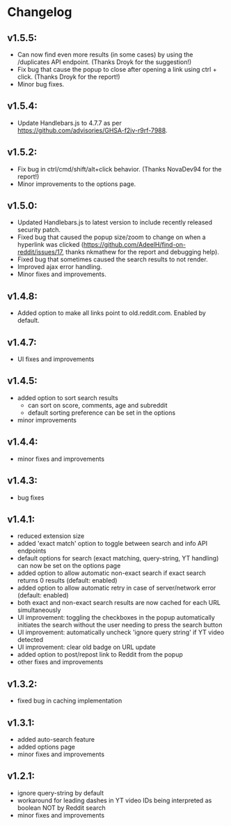 # Changelog

## v1.5.5:
- Can now find even more results (in some cases) by using the /duplicates
  API endpoint. (Thanks Droyk for the suggestion!)
- Fix bug that cause the popup to close after opening a link using ctrl + click.
  (Thanks Droyk for the report!)
- Minor bug fixes.


## v1.5.4:
- Update Handlebars.js to 4.7.7 as per https://github.com/advisories/GHSA-f2jv-r9rf-7988.

## v1.5.2:
- Fix bug in ctrl/cmd/shift/alt+click behavior. (Thanks NovaDev94 for the report!)
- Minor improvements to the options page.

## v1.5.0:
- Updated Handlebars.js to latest version to 
  include recently released security patch.
- Fixed bug that caused the popup size/zoom to change on when a hyperlink was
  clicked (https://github.com/AdeelH/find-on-reddit/issues/17,
  thanks nkmathew for the report and debugging help).
- Fixed bug that sometimes caused the search results to not render.
- Improved ajax error handling.
- Minor fixes and improvements.

## v1.4.8:
- Added option to make all links point to old.reddit.com. Enabled by default.

## v1.4.7:
- UI fixes and improvements

## v1.4.5:
- added option to sort search results
  - can sort on score, comments, age and 
    subreddit
  - default sorting preference can be set 
    in the options
- minor improvements

## v1.4.4:
- minor fixes and improvements

## v1.4.3:
- bug fixes

## v1.4.1:
- reduced extension size
- added 'exact match' option to 
  toggle between search and info 
  API endpoints
- default options for search (exact matching, 
  query-string, YT handling) can now be set 
  on the options page
- added option to allow automatic non-exact 
  search if exact search returns 0 results 
  (default: enabled)
- added option to allow automatic retry in 
  case of server/network error 
  (default: enabled)
- both exact and non-exact search results 
  are now cached for each URL 
  simultaneously
- UI improvement: toggling the checkboxes
  in the popup automatically initiates
  the search without the user needing to 
  press the search button
- UI improvement: automatically uncheck 
  'ignore query string' if YT video detected
- UI improvement: clear old badge on 
  URL update
- added option to post/repost link to Reddit 
  from the popup
- other fixes and improvements

## v1.3.2:
- fixed bug in caching implementation

## v1.3.1:
- added auto-search feature
- added options page
- minor fixes and improvements

## v1.2.1:
- ignore query-string by default
- workaround for leading dashes in YT video
  IDs being interpreted as boolean NOT by
  Reddit search
- minor fixes and improvements